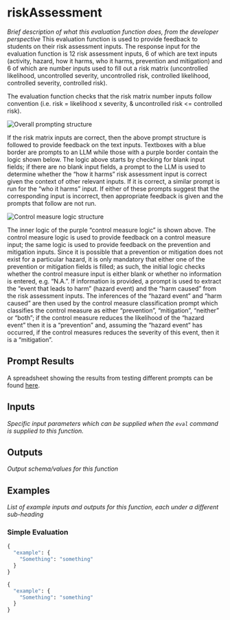 # riskAssessment
*Brief description of what this evaluation function does, from the developer perspective*
This evaluation function is used to provide feedback to students on their risk assessment inputs. 
The response input for the evaluation function is 12 risk assessment inputs, 6 of which are text inputs (activity, hazard, how it harms, who it harms, prevention and mitigation) and 6 of which are number inputs used to fill out a risk matrix (uncontrolled likelihood, uncontrolled severity, uncontrolled risk, controlled likelihood, controlled severity, controlled risk).

The evaluation function checks that the risk matrix number inputs follow convention (i.e. risk = likelihood x severity, & uncontrolled risk <= controlled risk).

![Overall prompting structure](https://github.com/lambda-feedback/riskAssessment/blob/main/app/docs/prompt%201.png)

If the risk matrix inputs are correct, then the above prompt structure is followed to provide feedback on the text inputs. Textboxes with a blue border are prompts to an LLM while those with a purple border contain the logic shown below. The logic above starts by checking for blank input fields; if there are no blank input fields, a prompt to the LLM is used to determine whether the “how it harms” risk assessment input is correct given the context of other relevant inputs. If it is correct, a similar prompt is run for the “who it harms” input. If either of these prompts suggest that the corresponding input is incorrect, then appropriate feedback is given and the prompts that follow are not run.

![Control measure logic structure](https://github.com/lambda-feedback/riskAssessment/blob/main/app/docs/prompt%202.png)

The inner logic of the purple “control measure logic” is shown above. The control measure logic is used to provide feedback on a control measure input; the same logic is used to provide feedback on the prevention and mitigation inputs. Since it is possible that a prevention or mitigation does not exist for a particular hazard, it is only mandatory that either one of the prevention or mitigation fields is filled; as such, the initial logic checks whether the control measure input is either blank or whether no information is entered, e.g. “N.A.”. If information is provided, a prompt is used to extract the “event that leads to harm” (hazard event) and the “harm caused” from the risk assessment inputs. The inferences of the “hazard event” and “harm caused” are then used by the control measure classification prompt which classifies the control measure as either “prevention”, “mitigation”, “neither” or “both”; if the control measure reduces the likelihood of the “hazard event” then it is a “prevention” and, assuming the “hazard event” has occurred, if the control measures reduces the severity of this event, then it is a “mitigation”.


## Prompt Results
A spreadsheet showing the results from testing different prompts can be found [here](https://docs.google.com/spreadsheets/d/1d7Tq7qEaNTrhm1E7qcGvl3Dkr8cFNdSpOul9RezjVs4/edit?usp=sharing).

## Inputs
*Specific input parameters which can be supplied when the `eval` command is supplied to this function.*

## Outputs
*Output schema/values for this function*

## Examples
*List of example inputs and outputs for this function, each under a different sub-heading*

### Simple Evaluation

```python
{
  "example": {
    "Something": "something"
  }
}
```

```python
{
  "example": {
    "Something": "something"
  }
}
```
